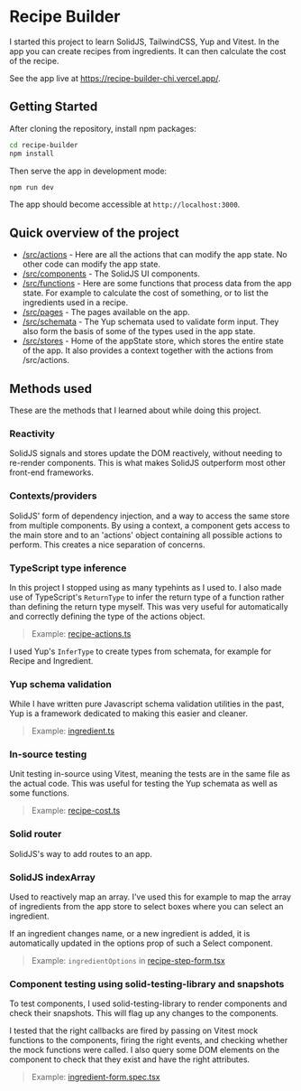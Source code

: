# Recipe Builder

I started this project to learn SolidJS, TailwindCSS, Yup and Vitest. In the app you can create recipes from ingredients. It can then calculate the cost of the recipe.

See the app live at https://recipe-builder-chi.vercel.app/.

## Getting Started

After cloning the repository, install npm packages:

```bash
cd recipe-builder
npm install
```

Then serve the app in development mode:

```bash
npm run dev
```

The app should become accessible at `http://localhost:3000`.

## Quick overview of the project

- [/src/actions](/src/actions) - Here are all the actions that can modify the app state. No other code can modify the app state.
- [/src/components](/src/components) - The SolidJS UI components.
- [/src/functions](/src/functions) - Here are some functions that process data from the app state. For example to calculate the cost of something, or to list the ingredients used in a recipe.
- [/src/pages](/src/pages) - The pages available on the app.
- [/src/schemata](/src/schemata) - The Yup schemata used to validate form input. They also form the basis of some of the types used in the app state.
- [/src/stores](/src/stores) - Home of the appState store, which stores the entire state of the app. It also provides a context together with the actions from /src/actions.

## Methods used

These are the methods that I learned about while doing this project.

### Reactivity

SolidJS signals and stores update the DOM reactively, without needing to re-render components.
This is what makes SolidJS outperform most other front-end frameworks.

### Contexts/providers

SolidJS' form of dependency injection, and a way to access the same store from multiple components.
By using a context, a component gets access to the main store and to an 'actions' object containing all possible actions to perform.
This creates a nice separation of concerns.

### TypeScript type inference

In this project I stopped using as many typehints as I used to.
I also made use of TypeScript's `ReturnType` to infer the return type of a function rather than defining the return type myself.
This was very useful for automatically and correctly defining the type of the actions object.

> Example: [recipe-actions.ts](src/actions/recipe-actions.ts)

I used Yup's `InferType` to create types from schemata, for example for Recipe and Ingredient.

### Yup schema validation

While I have written pure Javascript schema validation utilities in the past, Yup is a framework dedicated to making this easier and cleaner.

> Example: [ingredient.ts](src/schemata/ingredient.ts)

### In-source testing

Unit testing in-source using Vitest, meaning the tests are in the same file as the actual code.
This was useful for testing the Yup schemata as well as some functions.

> Example: [recipe-cost.ts](src/functions/recipe-cost.ts)

### Solid router

SolidJS's way to add routes to an app.

### SolidJS indexArray

Used to reactively map an array. I've used this for example to map the array of ingredients from the app store to select boxes where you can select an ingredient.

If an ingredient changes name, or a new ingredient is added, it is automatically updated in the options prop of such a Select component.

> Example: `ingredientOptions` in [recipe-step-form.tsx](src/components/recipe-step-form.tsx)

### Component testing using solid-testing-library and snapshots

To test components, I used solid-testing-library to render components and check their snapshots.
This will flag up any changes to the components.

I tested that the right callbacks are fired by passing on Vitest mock functions to the components, firing the right events, and checking whether the mock functions were called.
I also query some DOM elements on the component to check that they exist and have the right attributes.

> Example: [ingredient-form.spec.tsx](src/components/ingredient-form.spec.tsx)

